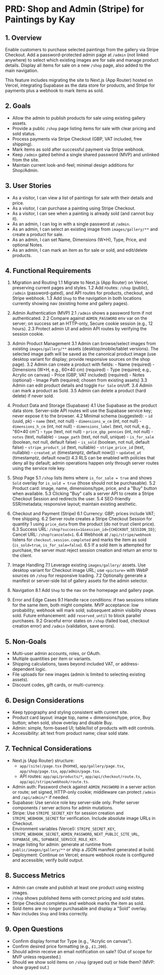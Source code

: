# PRD: Shop and Admin (Stripe) for Paintings by Kay

## 1. Overview

Enable customers to purchase selected paintings from the gallery via Stripe Checkout. Add a password-protected admin page at `/admin` (not linked anywhere) to select which existing images are for sale and manage product details. Display all items for sale on a new `/shop` page, also added to the main navigation.

This feature includes migrating the site to Next.js (App Router) hosted on Vercel, integrating Supabase as the data store for products, and Stripe for payments plus a webhook to mark items as sold.

## 2. Goals

- Allow the admin to publish products for sale using existing gallery assets.
- Provide a public `/shop` page listing items for sale with clear pricing and sold status.
- Process payments via Stripe Checkout (GBP, VAT included, free shipping).
- Mark items as sold after successful payment via Stripe webhook.
- Keep `/admin` gated behind a single shared password (MVP) and unlinked from the site.
- Maintain current look-and-feel; minimal design additions for Shop/Admin.

## 3. User Stories

- As a visitor, I can view a list of paintings for sale with their details and price.
- As a visitor, I can purchase a painting using Stripe Checkout.
- As a visitor, I can see when a painting is already sold (and cannot buy it).
- As an admin, I can log in with a single password at `/admin`.
- As an admin, I can select an existing image from `images/gallery/**` and create a product for sale.
- As an admin, I can set Name, Dimensions (W×H), Type, Price, and optional Notes.
- As an admin, I can mark an item as for sale or sold, and edit/delete products.

## 4. Functional Requirements

1. Migration and Routing
   1.1 Migrate to Next.js (App Router) on Vercel, preserving current pages and styles.
   1.2 Add routes: `/shop` (public), `/admin` (password-gated), and API routes for products, checkout, and Stripe webhook.
   1.3 Add `Shop` to the navigation in both locations currently showing nav (existing home and gallery pages).

2. Admin Authentication (MVP)
   2.1 `/admin` shows a password form if not authenticated.
   2.2 Compare against `ADMIN_PASSWORD` env var on the server; on success set an HTTP-only, Secure cookie session (e.g., 12 hours).
   2.3 Protect admin UI and admin API routes by verifying the session cookie.

3. Admin Product Management
   3.1 Admin can browse/select images from existing `images/gallery/**` assets (desktop/mobile/tablet versions). The selected image path will be saved as the canonical product image (use desktop variant for display; provide responsive sources on the shop page).
   3.2 Admin can create a product with fields:
       - Name (required)
       - Dimensions (W×H, e.g., 60×40 cm) (required)
       - Type (required; e.g., Acrylic on canvas)
       - Price (GBP, VAT included) (required)
       - Notes (optional)
       - Image Path (required; chosen from existing assets)
   3.3 Admin can edit product details and toggle `For Sale` on/off.
   3.4 Admin can mark a product as Sold.
   3.5 Admin can delete a product (hard delete) if never sold.

4. Product Data and Storage (Supabase)
   4.1 Use Supabase as the product data store. Server-side API routes will use the Supabase service key; never expose it to the browser.
   4.2 Minimal schema (suggested):
       - `id` (uuid, pk)
       - `name` (text, not null)
       - `dimensions_w_cm` (int, not null)
       - `dimensions_h_cm` (int, not null)
       - `dimensions_label` (text, not null, e.g., "60×40 cm")
       - `type` (text, not null)
       - `price_gbp_pennies` (int, not null)
       - `notes` (text, nullable)
       - `image_path` (text, not null, unique)
       - `is_for_sale` (boolean, not null, default false)
       - `is_sold` (boolean, not null, default false)
       - `stripe_product_id` (text, nullable)
       - `stripe_price_id` (text, nullable)
       - `created_at` (timestamptz, default now())
       - `updated_at` (timestamptz, default now())
   4.3 RLS can be enabled with policies that deny all by default; admin operations happen only through server routes using the service role key.

5. Shop Page
   5.1 `/shop` lists items where `is_for_sale = true` and shows `Sold` overlay for `is_sold = true` (those should not be purchasable).
   5.2 Product card: image, name, dimensions/type, price, and a "Buy" button when available.
   5.3 Clicking "Buy" calls a server API to create a Stripe Checkout Session and redirects the user.
   5.4 SEO-friendly SSR/metadata; responsive layout; maintain existing aesthetic.

6. Checkout and Payment (Stripe)
   6.1 Currency: GBP; prices include VAT; free shipping.
   6.2 Server route creates a Stripe Checkout Session for quantity 1 using `price_data` from the product (do not trust client price).
   6.3 Success URL: `/shop?success=1&session_id={CHECKOUT_SESSION_ID}`; Cancel URL: `/shop?canceled=1`.
   6.4 Webhook at `/api/stripe/webhook` listens for `checkout.session.completed` and marks the item as sold (`is_sold=true`, `is_for_sale=false`).
   6.5 If a sold item is attempted for purchase, the server must reject session creation and return an error to the client.

7. Image Handling
   7.1 Leverage existing `images/gallery/` assets. Use desktop variant for Checkout image URL; use `<picture>` with WebP sources on `/shop` for responsive loading.
   7.2 Optionally generate a manifest or server-side list of gallery assets for the admin selector.

8. Navigation
   8.1 Add `Shop` to the nav on the homepage and gallery page.

9. Error and Edge Cases
   9.1 Handle race conditions: if two sessions initiate for the same item, both might complete. MVP acceptance: low probability; webhook will mark sold; subsequent admin visibility shows sold. Future enhancement: add `reserved_until` to block parallel purchases.
   9.2 Graceful error states on `/shop` (failed load, checkout creation error) and `/admin` (validation, save errors).

## 5. Non-Goals

- Multi-user admin accounts, roles, or OAuth.
- Multiple quantities per item or variants.
- Shipping calculations, taxes beyond included VAT, or address-dependent logic.
- File uploads for new images (admin is limited to selecting existing assets).
- Discount codes, gift cards, or multi-currency.

## 6. Design Considerations

- Keep typography and styling consistent with current site.
- Product card layout: image top, name + dimensions/type, price, Buy button; when sold, show overlay and disable Buy.
- Admin: simple, form-based UI; table/list of products with edit controls.
- Accessibility: alt text from product name; clear sold state.

## 7. Technical Considerations

- Next.js (App Router) structure:
  - `app/(site)/page.tsx` (home), `app/gallery/page.tsx`, `app/shop/page.tsx`, `app/admin/page.tsx`.
  - API routes: `app/api/products/*`, `app/api/checkout/route.ts`, `app/api/stripe/webhook/route.ts`.
- Admin auth: Password check against `ADMIN_PASSWORD` in a server action or route; set signed, HTTP-only cookie; middleware can protect `/admin` and `/api/admin/*` if needed.
- Supabase: Use service role key server-side only. Prefer server components / server actions for admin mutations.
- Stripe: Use `STRIPE_SECRET_KEY` for session creation and `STRIPE_WEBHOOK_SECRET` for verification. Include absolute image URLs in Checkout.
- Environment variables (Vercel): `STRIPE_SECRET_KEY`, `STRIPE_WEBHOOK_SECRET`, `ADMIN_PASSWORD`, `NEXT_PUBLIC_SITE_URL`, `SUPABASE_URL`, `SUPABASE_SERVICE_ROLE_KEY`.
- Image listing for admin: generate at runtime from `public/images/gallery/**` or ship a JSON manifest generated at build.
- Deployment: Continue on Vercel; ensure webhook route is configured and accessible; verify build output.

## 8. Success Metrics

- Admin can create and publish at least one product using existing images.
- `/shop` shows published items with correct pricing and sold states.
- Stripe Checkout completes and webhook marks the item as sold.
- Sold items are no longer purchasable and display a "Sold" overlay.
- Nav includes `Shop` and links correctly.

## 9. Open Questions

- Confirm display format for Type (e.g., "Acrylic on canvas").
- Confirm desired price formatting (e.g., `£1,200`).
- Should admin receive an email notification on sale? (Out of scope for MVP unless requested.)
- Should we show sold items on `/shop` (grayed out) or hide them? (MVP: show grayed out.)


